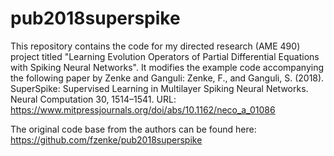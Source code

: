 # pub2018superspike

This repository contains the code for my directed research (AME 490) project titled "Learning Evolution Operators of Partial Differential Equations with Spiking Neural Networks". It modifies the example code accompanying the following paper by Zenke and Ganguli:
Zenke, F., and Ganguli, S. (2018). SuperSpike: Supervised Learning in Multilayer Spiking Neural Networks. Neural Computation 30, 1514–1541.
URL: https://www.mitpressjournals.org/doi/abs/10.1162/neco_a_01086

The original code base from the authors can be found here: https://github.com/fzenke/pub2018superspike
